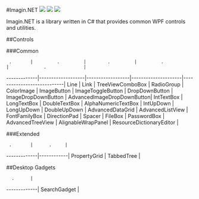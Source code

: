 ﻿#Imagin.NET ![](https://img.shields.io/badge/style-1.7-blue.svg?style=flat&label=version) ![](https://img.shields.io/badge/style-stable-green.svg?style=flat&label=build) ![](https://img.shields.io/badge/style-4.6-red.svg?style=flat&label=.NET)

Imagin.NET is a library written in C# that provides common WPF controls and utilities.

##Controls

###Common

     .       |         .         |        .         |         .           |             .              | 
-------------|-------------------|------------------|---------------------|----------------------------|
Line         | Link              | TreeViewComboBox | RadioGroup          | ColorImage                 |
ImageButton  | ImageToggleButton | DropDownButton   | ImageDropDownButton | AdvancedImageDropDownButton|
IntTextBox   | LongTextBox       | DoubleTextBox    | AlphaNumericTextBox | IntUpDown                  | 
LongUpDown   | DoubleUpDown      | AdvancedDataGrid | AdvancedListView    | FontFamilyBox              | 
DirectionPad | Spacer            | FileBox          | PasswordBox         | AdvancedTreeView           | 
AlignableWrapPanel | ResourceDictionaryEditor |

###Extended

     .       |      .     | 
-------------|------------|
PropertyGrid | TabbedTree |

##Desktop Gadgets

      .      |
-------------|
SearchGadget |
